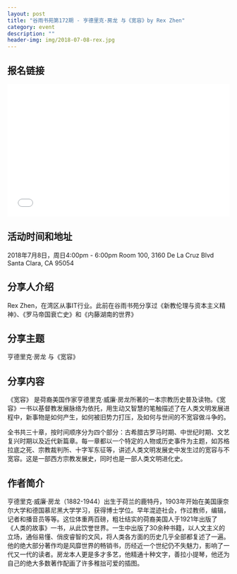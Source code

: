 ```yaml
---
layout: post
title: "谷雨书苑第172期 - 亨德里克·房龙 与《宽容》by Rex Zhen"
category: event
description: ""
header-img: img/2018-07-08-rex.jpg
---
```


## 报名链接
<div style="width:100%; text-align:left;" ><iframe src="//eventbrite.com/tickets-external?eid=47704108272&ref=etckt" frameborder="0" height="300" width="100%" vspace="0" hspace="0" marginheight="5" marginwidth="5" scrolling="auto" allowtransparency="true"></iframe></div>

## 活动时间和地址
2018年7月8日，周日4:00pm - 6:00pm
Room 100, 3160 De La Cruz Blvd Santa Clara, CA 95054

## 分享人介绍
Rex Zhen，在湾区从事IT行业。此前在谷雨书苑分享过《新教伦理与资本主义精神》、《罗马帝国衰亡史》和《内藤湖南的世界》

## 分享主题
亨德里克·房龙 与《宽容》


## 分享内容 
《宽容》 是荷裔美国作家亨德里克·威廉·房龙所著的一本宗教历史普及读物。《宽容》一书以基督教发展脉络为依托，用生动又智慧的笔触描述了在人类文明发展进程中，新事物是如何产生，如何被旧势力打压，及如何与世间的不宽容做斗争的。

全书共三十章，按时间顺序分为四个部分：古希腊古罗马时期、中世纪时期、文艺复兴时期以及近代新篇章。每一章都以一个特定的人物或历史事件为主题，如苏格拉底之死、宗教裁判所、十字军东征等，讲述人类文明发展史中发生过的宽容与不宽容。这是一部西方宗教发展史，同时也是一部人类文明进化史。
 
## 作者简介
亨德里克·威廉·房龙（1882-1944）出生于荷兰的鹿特丹，1903年开始在美国康奈尔大学和德国慕尼黑大学学习，获得博士学位。早年混迹社会，作过教师，编辑，记者和播音员等等。这位体重两百磅，粗壮结实的荷裔美国人于1921年出版了《人类的故事》一书，从此饮誉世界。一生中出版了30余种书籍，以人文主义的立场，通俗易懂、俏皮睿智的文风，将人类各方面的历史几乎全部都复述了一遍。他的绝大部分著作均是风靡世界的畅销书，历经近一个世纪仍不失魅力，影响了一代又一代的读者。房龙本人更是多才多艺，他精通十种文字，善拉小提琴，他还为自己的绝大多数著作配画了许多稚拙可爱的插图。
